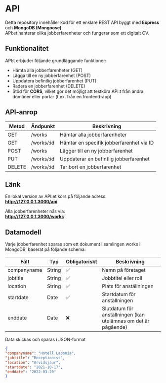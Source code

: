 # API

Detta repository innehåller kod för ett enklare REST API byggt med **Express** och **MongoDB (Mongoose)**.  
API:et hanterar olika jobberfarenheter och fungerar som ett digitalt CV.  

## Funktionalitet

API:t erbjuder följande grundläggande funktioner:

- Hämta alla jobberfarenheter (GET)
- Lägga till en ny jobberfarenhet (POST)
- Uppdatera befintlig jobberfarenhet (PUT)
- Radera en jobberfarenhet (DELETE)
- Stöd för **CORS**, vilket gör det möjligt att testköra API:t från andra domäner eller portar (t.ex. från en frontend-app)

## API-anrop
|Metod	| Ändpunkt	| Beskrivning|
|-------|-----------|------------|
|GET	| /works	| Hämtar alla jobberfarenheter|
|GET	| /works/:id |	Hämtar en specifik jobberfarenhet via ID|
|POST	| /works	| Lägger till en ny jobberfarenhet|
|PUT	| /works/:id	| Uppdaterar en befintlig jobberfarenhet|
|DELETE	| /works/:id	| Tar bort en jobberfarenhet|

## Länk
En lokal version av API:et körs på följande adress:  
**http://127.0.0.1:3000/api**  

Alla jobberfarenheter nås via:  
**http://127.0.0.1:3000/works**

## Datamodell

Varje jobberfarenhet sparas som ett dokument i samlingen works i MongoDB, baserat på följande schema:

|Fält	        | Typ    |	Obligatoriskt |	Beskrivning|
|------------|--------|----------------|------------|
|companyname	| String |	✅ |	Namn på företaget
|jobtitle	    | String |	✅ |	Jobbtitel eller roll
|location	    | String |	✅ |	Plats för anställningen
|startdate	  | Date	 |  ✅ |	Startdatum för anställningen
|enddate	    | Date	 |  ❌ |	Slutdatum för anställningen (kan utelämnas om det är pågående)

Data skickas och sparas i JSON-format
```json
{
"companyname": "Hotell Laponia",
"jobtitle": "Receptionist",
"location": "Arvidsjaur", 
"startdate": "2021-10-17", 
"enddate": "2022-03-20"
}

